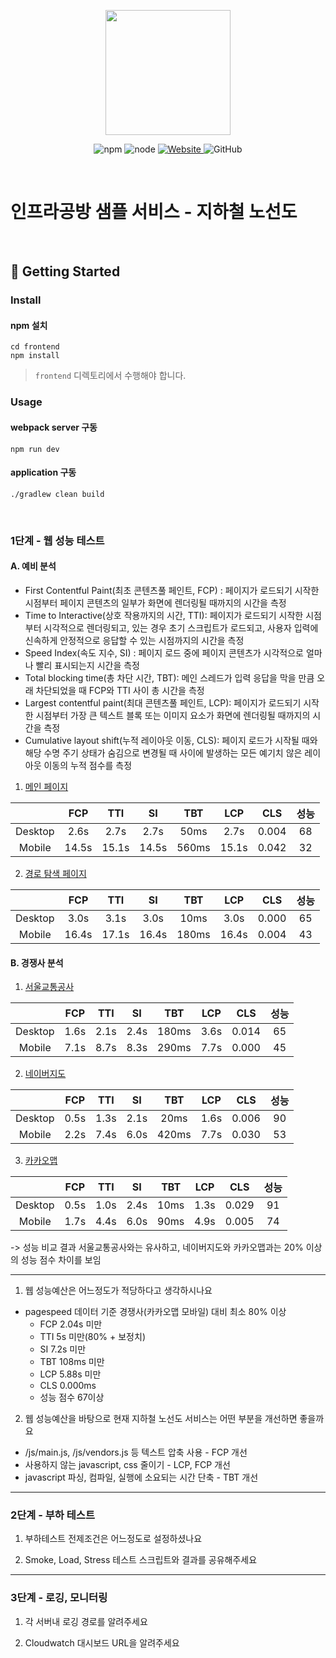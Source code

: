 <p align="center">
    <img width="200px;" src="https://raw.githubusercontent.com/woowacourse/atdd-subway-admin-frontend/master/images/main_logo.png"/>
</p>
<p align="center">
  <img alt="npm" src="https://img.shields.io/badge/npm-%3E%3D%205.5.0-blue">
  <img alt="node" src="https://img.shields.io/badge/node-%3E%3D%209.3.0-blue">
  <a href="https://edu.nextstep.camp/c/R89PYi5H" alt="nextstep atdd">
    <img alt="Website" src="https://img.shields.io/website?url=https%3A%2F%2Fedu.nextstep.camp%2Fc%2FR89PYi5H">
  </a>
  <img alt="GitHub" src="https://img.shields.io/github/license/next-step/atdd-subway-service">
</p>

<br>

# 인프라공방 샘플 서비스 - 지하철 노선도

<br>

## 🚀 Getting Started

### Install
#### npm 설치
```
cd frontend
npm install
```
> `frontend` 디렉토리에서 수행해야 합니다.

### Usage
#### webpack server 구동
```
npm run dev
```
#### application 구동
```
./gradlew clean build
```
<br>


### 1단계 - 웹 성능 테스트
#### A. 예비 분석
+ First Contentful Paint(최초 콘텐츠풀 페인트, FCP) : 페이지가 로드되기 시작한 시점부터 페이지 콘텐츠의 일부가 화면에 렌더링될 때까지의 시간을 측정
+ Time to Interactive(상호 작용까지의 시간, TTI): 페이지가 로드되기 시작한 시점부터 시각적으로 렌더링되고, 있는 경우 초기 스크립트가 로드되고, 사용자 입력에 신속하게 안정적으로 응답할 수 있는 시점까지의 시간을 측정
+ Speed Index(속도 지수, SI) : 페이지 로드 중에 페이지 콘텐츠가 시각적으로 얼마나 빨리 표시되는지 시간을 측정
+ Total blocking time(총 차단 시간, TBT): 메인 스레드가 입력 응답을 막을 만큼 오래 차단되었을 때 FCP와 TTI 사이 총 시간을 측정
+ Largest contentful paint(최대 콘텐츠풀 페인트, LCP): 페이지가 로드되기 시작한 시점부터 가장 큰 텍스트 블록 또는 이미지 요소가 화면에 렌더링될 때까지의 시간을 측정
+ Cumulative layout shift(누적 레이아웃 이동, CLS): 페이지 로드가 시작될 때와 해당 수명 주기 상태가 숨김으로 변경될 때 사이에 발생하는 모든 예기치 않은 레이아웃 이동의 누적 점수를 측정

1. [메인 페이지](https://mins99-subway.kro.kr/)

|  | FCP  | TTI  |  SI  |  TBT  | LCP  |  CLS  | 성능 |
|:---:|:----:|:----:|:----:|:-----:|:----:|:-----:|:---:|
|Desktop| 2.6s | 2.7s | 2.7s | 50ms | 2.7s | 0.004 |  68 |
|Mobile| 14.5s | 15.1s | 14.5s | 560ms | 15.1s | 0.042 |  32 |

2. [경로 탐색 페이지](https://mins99-subway.kro.kr/path)

|  |  FCP  |  TTI  |  SI   |  TBT  |  LCP  |  CLS  | 성능 |
|:---:|:----:|:----:|:----:|:-----:|:----:|:-----:|:---:|
|Desktop| 3.0s  | 3.1s  | 3.0s  | 10ms  | 3.0s  | 0.000 |  65 |
|Mobile| 16.4s | 17.1s | 16.4s | 180ms | 16.4s | 0.004 |  43 |

#### B. 경쟁사 분석
1. [서울교통공사](http://www.seoulmetro.co.kr/kr/cyberStation.do)

|  | FCP  | TTI  |  SI  |  TBT  | LCP  |  CLS  | 성능 |
|:---:|:----:|:----:|:----:|:-----:|:----:|:-----:|:---:|
|Desktop| 1.6s | 2.1s | 2.4s | 180ms | 3.6s | 0.014 |  65 |
|Mobile| 7.1s | 8.7s | 8.3s | 290ms | 7.7s | 0.000 |  45 |

2. [네이버지도](https://m.map.naver.com/subway/subwayLine.naver?region=1000)

|  | FCP  | TTI  |  SI  |  TBT  | LCP  |  CLS  | 성능 |
|:---:|:----:|:----:|:----:|:-----:|:----:|:-----:|:---:|
|Desktop| 0.5s | 1.3s | 2.1s | 20ms  | 1.6s | 0.006 | 90 |
|Mobile| 2.2s | 7.4s | 6.0s | 420ms | 7.7s | 0.030 | 53 |

3. [카카오맵](https://m.map.kakao.com/)

|  | FCP  | TTI  |  SI  |  TBT  | LCP  |  CLS  | 성능 |
|:---:|:----:|:----:|:----:|:-----:|:----:|:-----:|:---:|
|Desktop| 0.5s | 1.0s | 2.4s | 10ms  | 1.3s | 0.029 | 91 |
|Mobile| 1.7s | 4.4s | 6.0s | 90ms | 4.9s | 0.005 | 74 |

-> 성능 비교 결과 서울교통공사와는 유사하고, 네이버지도와 카카오맵과는 20% 이상의 성능 점수 차이를 보임

--- 

1. 웹 성능예산은 어느정도가 적당하다고 생각하시나요
+ pagespeed 데이터 기준 경쟁사(카카오맵 모바일) 대비 최소 80% 이상
  + FCP 2.04s 미만
  + TTI 5s 미만(80% + 보정치)
  + SI 7.2s 미만
  + TBT 108ms 미만
  + LCP 5.88s 미만
  + CLS 0.000ms
  + 성능 점수 67이상

2. 웹 성능예산을 바탕으로 현재 지하철 노선도 서비스는 어떤 부분을 개선하면 좋을까요
+ /js/main.js, /js/vendors.js 등 텍스트 압축 사용 - FCP 개선
+ 사용하지 않는 javascript, css 줄이기 - LCP, FCP 개선
+ javascript 파싱, 컴파일, 실행에 소요되는 시간 단축 - TBT 개선

---

### 2단계 - 부하 테스트 
1. 부하테스트 전제조건은 어느정도로 설정하셨나요

2. Smoke, Load, Stress 테스트 스크립트와 결과를 공유해주세요

---

### 3단계 - 로깅, 모니터링
1. 각 서버내 로깅 경로를 알려주세요

2. Cloudwatch 대시보드 URL을 알려주세요
